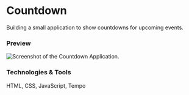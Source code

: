 # Countdown

Building a small application to show countdowns for upcoming events.

### Preview
![Screenshot of the Countdown Application.](https://github.com/nicolasmesser/countdown/blob/main/countdownScreenshot.png)

### Technologies & Tools
HTML, CSS, JavaScript, Tempo
